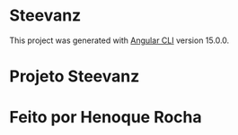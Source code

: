# Steevanz

This project was generated with [Angular CLI](https://github.com/angular/angular-cli) version 15.0.0.

# Projeto Steevanz # 
# Feito por Henoque Rocha #
